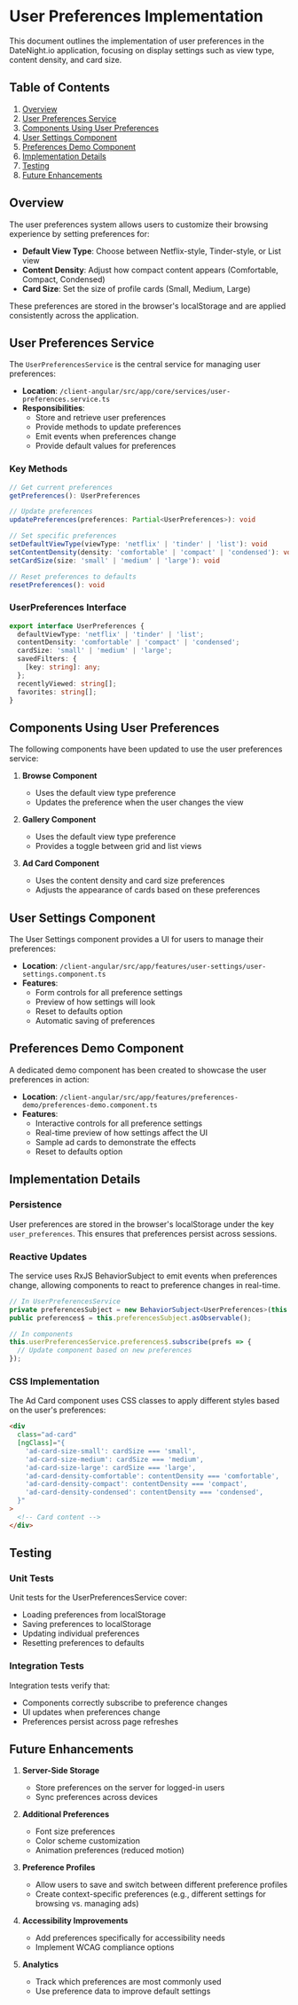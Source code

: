 # User Preferences Implementation

This document outlines the implementation of user preferences in the DateNight.io application, focusing on display settings such as view type, content density, and card size.

## Table of Contents

1. [Overview](#overview)
2. [User Preferences Service](#user-preferences-service)
3. [Components Using User Preferences](#components-using-user-preferences)
4. [User Settings Component](#user-settings-component)
5. [Preferences Demo Component](#preferences-demo-component)
6. [Implementation Details](#implementation-details)
7. [Testing](#testing)
8. [Future Enhancements](#future-enhancements)

## Overview

The user preferences system allows users to customize their browsing experience by setting preferences for:

- **Default View Type**: Choose between Netflix-style, Tinder-style, or List view
- **Content Density**: Adjust how compact content appears (Comfortable, Compact, Condensed)
- **Card Size**: Set the size of profile cards (Small, Medium, Large)

These preferences are stored in the browser's localStorage and are applied consistently across the application.

## User Preferences Service

The `UserPreferencesService` is the central service for managing user preferences:

- **Location**: `/client-angular/src/app/core/services/user-preferences.service.ts`
- **Responsibilities**:
  - Store and retrieve user preferences
  - Provide methods to update preferences
  - Emit events when preferences change
  - Provide default values for preferences

### Key Methods

```typescript
// Get current preferences
getPreferences(): UserPreferences

// Update preferences
updatePreferences(preferences: Partial<UserPreferences>): void

// Set specific preferences
setDefaultViewType(viewType: 'netflix' | 'tinder' | 'list'): void
setContentDensity(density: 'comfortable' | 'compact' | 'condensed'): void
setCardSize(size: 'small' | 'medium' | 'large'): void

// Reset preferences to defaults
resetPreferences(): void
```

### UserPreferences Interface

```typescript
export interface UserPreferences {
  defaultViewType: 'netflix' | 'tinder' | 'list';
  contentDensity: 'comfortable' | 'compact' | 'condensed';
  cardSize: 'small' | 'medium' | 'large';
  savedFilters: {
    [key: string]: any;
  };
  recentlyViewed: string[];
  favorites: string[];
}
```

## Components Using User Preferences

The following components have been updated to use the user preferences service:

1. **Browse Component**

   - Uses the default view type preference
   - Updates the preference when the user changes the view

2. **Gallery Component**

   - Uses the default view type preference
   - Provides a toggle between grid and list views

3. **Ad Card Component**
   - Uses the content density and card size preferences
   - Adjusts the appearance of cards based on these preferences

## User Settings Component

The User Settings component provides a UI for users to manage their preferences:

- **Location**: `/client-angular/src/app/features/user-settings/user-settings.component.ts`
- **Features**:
  - Form controls for all preference settings
  - Preview of how settings will look
  - Reset to defaults option
  - Automatic saving of preferences

## Preferences Demo Component

A dedicated demo component has been created to showcase the user preferences in action:

- **Location**: `/client-angular/src/app/features/preferences-demo/preferences-demo.component.ts`
- **Features**:
  - Interactive controls for all preference settings
  - Real-time preview of how settings affect the UI
  - Sample ad cards to demonstrate the effects
  - Reset to defaults option

## Implementation Details

### Persistence

User preferences are stored in the browser's localStorage under the key `user_preferences`. This ensures that preferences persist across sessions.

### Reactive Updates

The service uses RxJS BehaviorSubject to emit events when preferences change, allowing components to react to preference changes in real-time.

```typescript
// In UserPreferencesService
private preferencesSubject = new BehaviorSubject<UserPreferences>(this.getInitialPreferences());
public preferences$ = this.preferencesSubject.asObservable();

// In components
this.userPreferencesService.preferences$.subscribe(prefs => {
  // Update component based on new preferences
});
```

### CSS Implementation

The Ad Card component uses CSS classes to apply different styles based on the user's preferences:

```html
<div
  class="ad-card"
  [ngClass]="{
    'ad-card-size-small': cardSize === 'small',
    'ad-card-size-medium': cardSize === 'medium',
    'ad-card-size-large': cardSize === 'large',
    'ad-card-density-comfortable': contentDensity === 'comfortable',
    'ad-card-density-compact': contentDensity === 'compact',
    'ad-card-density-condensed': contentDensity === 'condensed',
  }"
>
  <!-- Card content -->
</div>
```

## Testing

### Unit Tests

Unit tests for the UserPreferencesService cover:

- Loading preferences from localStorage
- Saving preferences to localStorage
- Updating individual preferences
- Resetting preferences to defaults

### Integration Tests

Integration tests verify that:

- Components correctly subscribe to preference changes
- UI updates when preferences change
- Preferences persist across page refreshes

## Future Enhancements

1. **Server-Side Storage**

   - Store preferences on the server for logged-in users
   - Sync preferences across devices

2. **Additional Preferences**

   - Font size preferences
   - Color scheme customization
   - Animation preferences (reduced motion)

3. **Preference Profiles**

   - Allow users to save and switch between different preference profiles
   - Create context-specific preferences (e.g., different settings for browsing vs. managing ads)

4. **Accessibility Improvements**

   - Add preferences specifically for accessibility needs
   - Implement WCAG compliance options

5. **Analytics**
   - Track which preferences are most commonly used
   - Use preference data to improve default settings
